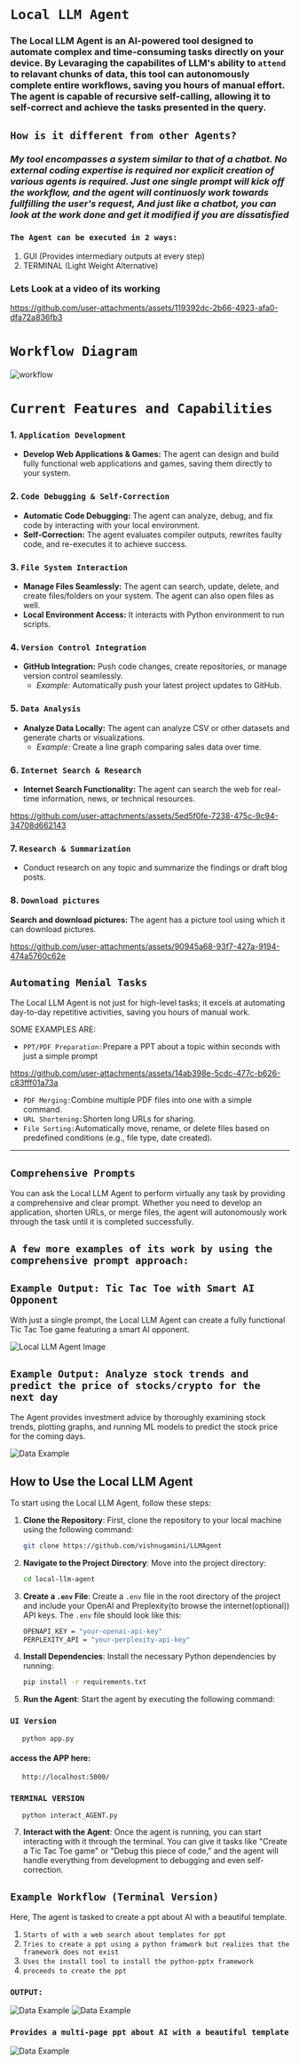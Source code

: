 # `Local LLM Agent`
### The Local LLM Agent is an AI-powered tool designed to automate complex and time-consuming tasks directly on your device. By Levaraging the capabilites of LLM's ability to `attend` to relavant chunks of data, this tool can autonomously complete entire workflows, saving you hours of manual effort. The agent is capable of recursive self-calling, allowing it to self-correct and achieve the tasks presented in the query.

## `How is it different from other Agents?`
### *My tool encompasses a system similar to that of a chatbot. No external coding expertise is required nor explicit creation of various agents is required. Just one single prompt will kick off the workflow, and the agent will continuosly work towards fullfilling the user's request, And just like a chatbot, you can look at the work done and get it modified if you are dissatisfied*

### `The Agent can be executed in 2 ways:`
1. GUI (Provides intermediary outputs at every step)
2. TERMINAL (Light Weight Alternative)

### Lets Look at a video of its working
https://github.com/user-attachments/assets/119392dc-2b66-4923-afa0-dfa72a836fb3

# `Workflow Diagram`
![workflow](https://github.com/user-attachments/assets/71e2c360-f1be-4d50-8714-1ef79e1a3b15)

# `Current Features and Capabilities`

### 1. `Application Development`
- **Develop Web Applications & Games:** The agent can design and build fully functional web applications and games, saving them directly to your system.

### 2. `Code Debugging & Self-Correction`
- **Automatic Code Debugging:** The agent can analyze, debug, and fix code by interacting with your local environment.
- **Self-Correction:** The agent evaluates compiler outputs, rewrites faulty code, and re-executes it to achieve success.

### 3. `File System Interaction`
- **Manage Files Seamlessly:** The agent can search, update, delete, and create files/folders on your system. The agent can also open files as well.
- **Local Environment Access:** It interacts with Python environment to run scripts.

### 4. `Version Control Integration`
- **GitHub Integration:** Push code changes, create repositories, or manage version control seamlessly.
  - *Example:* Automatically push your latest project updates to GitHub.
    
### 5. `Data Analysis`
- **Analyze Data Locally:** The agent can analyze CSV or other datasets and generate charts or visualizations.
  - *Example:* Create a line graph comparing sales data over time.

### 6. `Internet Search & Research`
- **Internet Search Functionality:** The agent can search the web for real-time information, news, or technical resources.

https://github.com/user-attachments/assets/5ed5f0fe-7238-475c-9c94-34708d662143

### 7. `Research & Summarization`
- Conduct research on any topic and summarize the findings or draft blog posts.
  
### 8. `Download pictures`
**Search and download pictures:** The agent has a picture tool using which it can download pictures.

https://github.com/user-attachments/assets/90945a68-93f7-427a-9194-474a5760c62e

## `Automating Menial Tasks`
The Local LLM Agent is not just for high-level tasks; it excels at automating day-to-day repetitive activities, saving you hours of manual work.

SOME EXAMPLES ARE:
- `PPT/PDF Preparation:`Prepare a PPT about a topic within seconds with just a simple prompt

https://github.com/user-attachments/assets/14ab398e-5cdc-477c-b626-c83fff01a73a

- `PDF Merging:`Combine multiple PDF files into one with a simple command.
- `URL Shortening:`Shorten long URLs for sharing.
- `File Sorting:`Automatically move, rename, or delete files based on predefined conditions (e.g., file type, date created).

---
## `Comprehensive Prompts`
You can ask the Local LLM Agent to perform virtually any task by providing a comprehensive and clear prompt. Whether you need to develop an application, shorten URLs, or merge files, the agent will autonomously work through the task until it is completed successfully.

## `A few more examples of its work by using the comprehensive prompt approach:`
## `Example Output: Tic Tac Toe with Smart AI Opponent`
With just a single prompt, the Local LLM Agent can create a fully functional Tic Tac Toe game featuring a smart AI opponent.

![Local LLM Agent Image](imgs/pic-1.png)

## `Example Output: Analyze stock trends and predict the price of stocks/crypto for the next day`
The Agent provides investment advice by thoroughly examining stock trends, plotting graphs, and running ML models to predict the stock price for the coming days.

![Data Example](imgs/pic-5.png)

## How to Use the Local LLM Agent

To start using the Local LLM Agent, follow these steps:

1. **Clone the Repository**: First, clone the repository to your local machine using the following command:
   ```bash
   git clone https://github.com/vishnugamini/LLMAgent
2. **Navigate to the Project Directory**: Move into the project directory:
   ```bash
   cd local-llm-agent
3. **Create a `.env` File**: Create a `.env` file in the root directory of the project and include your OpenAI and Preplexity(to browse the internet(optional)) API keys. The `.env` file should look like this:
   ```bash
   OPENAPI_KEY = "your-openai-api-key"
   PERPLEXITY_API = "your-perplexity-api-key"
4. **Install Dependencies**: Install the necessary Python dependencies by running:
   ```bash
   pip install -r requirements.txt
5. **Run the Agent**: Start the agent by executing the following command:
   
  ### `UI Version`
       python app.py
  #### access the APP here:
       http://localhost:5000/
   
  ### `TERMINAL VERSION`
       python interact_AGENT.py


7. **Interact with the Agent**: Once the agent is running, you can start interacting with it through the terminal. You can give it tasks like "Create a Tic Tac Toe game" or "Debug this piece of code," and the agent will handle everything from development to debugging and even self-correction.

## `Example Workflow (Terminal Version)`

Here, The agent is tasked to create a ppt about AI with a beautiful template. 

1. `Starts of with a web search about templates for ppt`
2. `Tries to create a ppt using a python framwork but realizes that the framework does not exist`
3. `Uses the install tool to install the python-pptx framework`
4. `proceeds to create the ppt`
### `OUTPUT: `
![Data Example](imgs/pic-10.png)
![Data Example](imgs/pic-11.png)
### `Provides a multi-page ppt about AI with a beautiful template`
![Data Example](imgs/pic-12.png)
